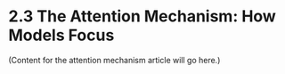 # 2.3 The Attention Mechanism: How Models Focus

(Content for the attention mechanism article will go here.)
